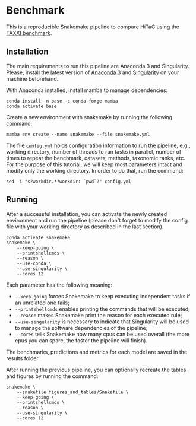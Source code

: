 # Benchmark

This is a reproducible Snakemake pipeline to compare HiTaC using the [TAXXI benchmark](https://peerj.com/articles/4652/).

## Installation

The main requirements to run this pipeline are Anaconda 3 and Singularity. Please, install the latest version of [Anaconda 3](https://www.anaconda.com/products/distribution) and [Singularity](https://docs.sylabs.io/guides/2.6/user-guide/installation.html) on your machine beforehand.

With Anaconda installed, install mamba to manage dependencies:

```shell
conda install -n base -c conda-forge mamba
conda activate base
```

Create a new environment with snakemake by running the following command:

```shell
mamba env create --name snakemake --file snakemake.yml
```

The file `config.yml` holds configuration information to run the pipeline, e.g., working directory, number of threads to run tasks in parallel, number of times to repeat the benchmark, datasets, methods, taxonomic ranks, etc. For the purpose of this tutorial, we will keep most parameters intact and modify only the working directory. In order to do that, run the command:

```shell
sed -i "s?workdir.*?workdir: `pwd`?" config.yml
```

## Running

After a successful installation, you can activate the newly created environment and run the pipeline (please don't forget to modify the config file with your working directory as described in the last section).

```shell
conda activate snakemake
snakemake \
    --keep-going \
    --printshellcmds \
    --reason \
    --use-conda \
    --use-singularity \
    --cores 12
```

Each parameter has the following meaning:

- `--keep-going` forces Snakemake to keep executing independent tasks if an unrelated one fails;
- `--printshellcmds` enables printing the commands that will be executed;
- `--reason` makes Snakemake print the reason for each executed rule;
- `--use-singularity` is necessary to indicate that Singularity will be used to manage the software dependencies of the pipeline;
- `--cores` tells Snakemake how many cpus can be used overall (the more cpus you can spare, the faster the pipeline will finish).

The benchmarks, predictions and metrics for each model are saved in the results folder.

After running the previous pipeline, you can optionally recreate the tables and figures by running the command:

```shell
snakemake \
    --snakefile figures_and_tables/Snakefile \
    --keep-going \
    --printshellcmds \
    --reason \
    --use-singularity \
    --cores 12
```
